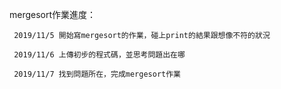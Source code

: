 mergesort作業進度：

     2019/11/5 開始寫mergesort的作業，碰上print的結果跟想像不符的狀況
     
     2019/11/6 上傳初步的程式碼，並思考問題出在哪
     
     2019/11/7 找到問題所在，完成mergesort作業

